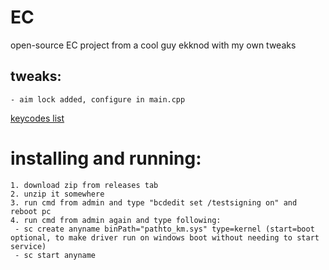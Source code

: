 # EC
open-source EC project from a cool guy ekknod with my own tweaks

## tweaks:
```
- aim lock added, configure in main.cpp
```
[keycodes list](https://github.com/h4rmy/ec-csgo/blob/master/vk.txt)


# installing and running:
```
1. download zip from releases tab
2. unzip it somewhere
3. run cmd from admin and type "bcdedit set /testsigning on" and reboot pc
4. run cmd from admin again and type following:
 - sc create anyname binPath="pathto_km.sys" type=kernel (start=boot optional, to make driver run on windows boot without needing to start service)
 - sc start anyname
```
